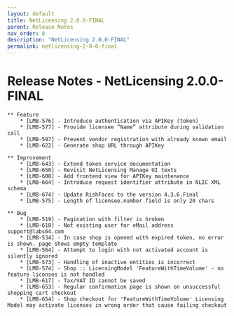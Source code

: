 ```yaml
---
layout: default
title: NetLicensing 2.0.0-FINAL
parent: Release Notes
nav_order: 8
description: "NetLicensing 2.0.0-FINAL"
permalink: netlicensing-2-0-0-final
---
```


Release Notes - NetLicensing 2.0.0-FINAL
========================================

    ** Feature
        * [LMB-576] - Introduce authentication via APIKey (token)
        * [LMB-577] - Provide licensee “Name” attribute during validation call
        * [LMB-597] - Prevent vendor registration with already known email
        * [LMB-622] - Generate shop URL through APIKey
     
    ** Improvement
        * [LMB-643] - Extend token service documentation
        * [LMB-650] - Revisit NetLicensing Manage UI texts
        * [LMB-608] - Add frontend view for APIKey maintenance
        * [LMB-664] - Introduce request identifier attribute in NLIC XML schema
        * [LMB-674] - Update RishFaces to the version 4.3.6.Final
        * [LMB-575] - Length of licensee.number field is only 20 chars
     
    ** Bug
        * [LMB-519] - Pagination with filter is broken
        * [LMB-618] - Not existing user for eMail address support@labs64.com
        * [LMB-534] - In case shop is opened with expired token, no error is shown, page shows empty template
        * [LMB-564] - Attempt to login with not activated account is silently ignored
        * [LMB-573] - Handling of inactive entities is incorrect
        * [LMB-574] - Shop :: LicensingModel 'FeatureWithTimeVolume' - no feature licenses is not handled
        * [LMB-617] - Tax/VAT ID cannot be saved
        * [LMB-653] - Regular confirmation page is shown on unsuccessful shopping cart checkout
        * [LMB-654] - Shop checkout for 'FeatureWithTimeVolume' Licensing Model may activate licenses in wrong order that cause failing checkout
